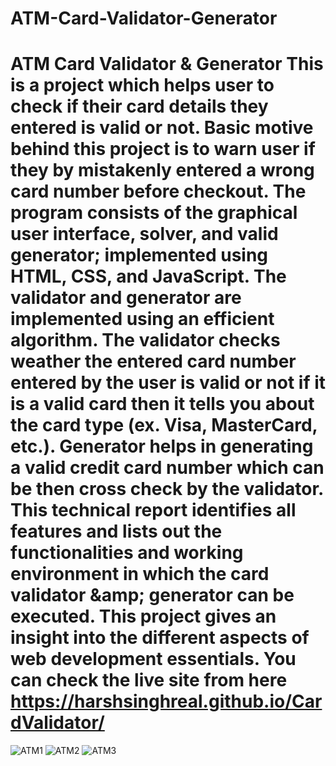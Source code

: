 # ATM-Card-Validator-Generator
# ATM Card Validator &amp; Generator This is a project which helps user to check if their card details they entered is valid or not. Basic motive behind this project is to warn user if they by mistakenly entered a wrong card number before checkout.   The program consists of the graphical user interface, solver, and valid generator; implemented using HTML, CSS, and JavaScript. The validator and generator are implemented using an efficient algorithm.   The validator checks weather the entered card number entered by the user is valid or not if it is a valid card then it tells you about the card type (ex. Visa, MasterCard, etc.). Generator helps in generating a valid credit card number which can be then cross check by the validator. This technical report identifies all features and lists out the functionalities and working environment in which the card validator &amp;amp; generator can be executed. This project gives an insight into the different aspects of web development essentials.  You can check the live site from here https://harshsinghreal.github.io/CardValidator/
![ATM1](https://user-images.githubusercontent.com/68383445/187020501-4304fef3-192d-44a2-bace-82207a410b5e.png)
![ATM2](https://user-images.githubusercontent.com/68383445/187020516-de02dde7-182c-4765-bc11-cec3d47e2ac1.png)
![ATM3](https://user-images.githubusercontent.com/68383445/187020523-6739adaf-7591-4000-8af1-4caae93f7d3d.png)
